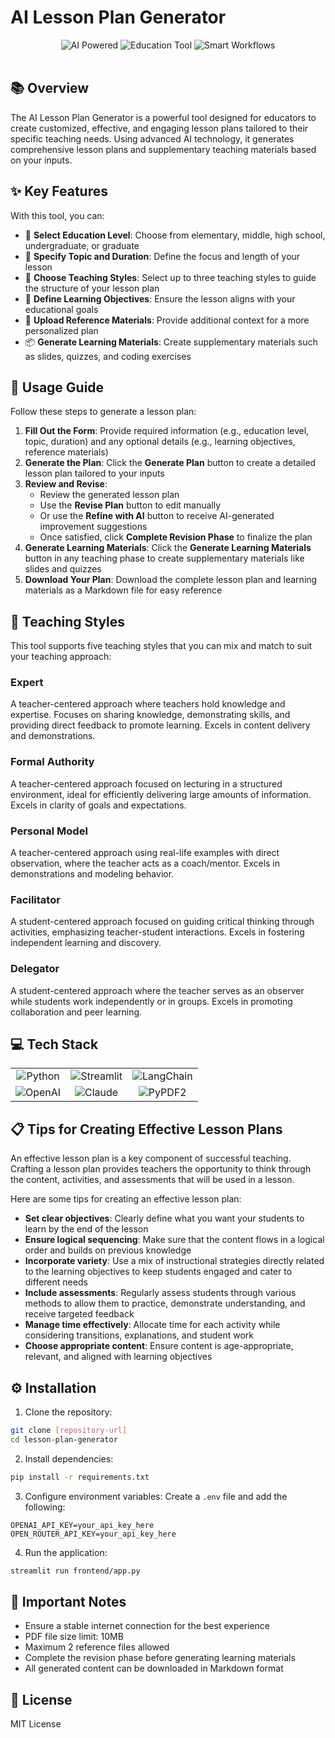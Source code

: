 # AI Lesson Plan Generator

<div align="center">
  <img src="https://img.shields.io/badge/AI-Powered-blue?style=for-the-badge" alt="AI Powered"/>
  <img src="https://img.shields.io/badge/Education-Tool-green?style=for-the-badge" alt="Education Tool"/>
  <img src="https://img.shields.io/badge/Smart-Workflows-orange?style=for-the-badge" alt="Smart Workflows"/>
</div>
<br>

## 📚 Overview

The AI Lesson Plan Generator is a powerful tool designed for educators to create customized, effective, and engaging lesson plans tailored to their specific teaching needs. Using advanced AI technology, it generates comprehensive lesson plans and supplementary teaching materials based on your inputs.

## ✨ Key Features

With this tool, you can:

- 🏫 **Select Education Level**: Choose from elementary, middle, high school, undergraduate, or graduate
- 📝 **Specify Topic and Duration**: Define the focus and length of your lesson
- 📖 **Choose Teaching Styles**: Select up to three teaching styles to guide the structure of your lesson plan
- 🎯 **Define Learning Objectives**: Ensure the lesson aligns with your educational goals
- 📄 **Upload Reference Materials**: Provide additional context for a more personalized plan
- 📦 **Generate Learning Materials**: Create supplementary materials such as slides, quizzes, and coding exercises

## 🚀 Usage Guide

Follow these steps to generate a lesson plan:

1. **Fill Out the Form**: Provide required information (e.g., education level, topic, duration) and any optional details (e.g., learning objectives, reference materials)
2. **Generate the Plan**: Click the **Generate Plan** button to create a detailed lesson plan tailored to your inputs
3. **Review and Revise**: 
   - Review the generated lesson plan
   - Use the **Revise Plan** button to edit manually
   - Or use the **Refine with AI** button to receive AI-generated improvement suggestions
   - Once satisfied, click **Complete Revision Phase** to finalize the plan
4. **Generate Learning Materials**: Click the **Generate Learning Materials** button in any teaching phase to create supplementary materials like slides and quizzes
5. **Download Your Plan**: Download the complete lesson plan and learning materials as a Markdown file for easy reference

## 📖 Teaching Styles

This tool supports five teaching styles that you can mix and match to suit your teaching approach:

### Expert
A teacher-centered approach where teachers hold knowledge and expertise. Focuses on sharing knowledge, demonstrating skills, and providing direct feedback to promote learning. Excels in content delivery and demonstrations.

### Formal Authority
A teacher-centered approach focused on lecturing in a structured environment, ideal for efficiently delivering large amounts of information. Excels in clarity of goals and expectations.

### Personal Model
A teacher-centered approach using real-life examples with direct observation, where the teacher acts as a coach/mentor. Excels in demonstrations and modeling behavior.

### Facilitator
A student-centered approach focused on guiding critical thinking through activities, emphasizing teacher-student interactions. Excels in fostering independent learning and discovery.

### Delegator
A student-centered approach where the teacher serves as an observer while students work independently or in groups. Excels in promoting collaboration and peer learning.

## 💻 Tech Stack

<div align="center">
  <table>
    <tr>
      <td align="center"><img src="https://img.shields.io/badge/Python-3776AB?style=for-the-badge&logo=python&logoColor=white" alt="Python"/></td>
      <td align="center"><img src="https://img.shields.io/badge/Streamlit-FF4B4B?style=for-the-badge&logo=streamlit&logoColor=white" alt="Streamlit"/></td>
      <td align="center"><img src="https://img.shields.io/badge/LangChain-121212?style=for-the-badge&logo=chainlink&logoColor=white" alt="LangChain"/></td>
    </tr>
    <tr>
      <td align="center"><img src="https://img.shields.io/badge/OpenAI-412991?style=for-the-badge&logo=openai&logoColor=white" alt="OpenAI"/></td>
      <td align="center"><img src="https://img.shields.io/badge/Claude-000000?style=for-the-badge&logo=anthropic&logoColor=white" alt="Claude"/></td>
      <td align="center"><img src="https://img.shields.io/badge/PyPDF2-00A4CC?style=for-the-badge&logo=adobe&logoColor=white" alt="PyPDF2"/></td>
    </tr>
  </table>
</div>

## 📋 Tips for Creating Effective Lesson Plans

An effective lesson plan is a key component of successful teaching. Crafting a lesson plan provides teachers the opportunity to think through the content, activities, and assessments that will be used in a lesson.

Here are some tips for creating an effective lesson plan:

- **Set clear objectives**: Clearly define what you want your students to learn by the end of the lesson
- **Ensure logical sequencing**: Make sure that the content flows in a logical order and builds on previous knowledge
- **Incorporate variety**: Use a mix of instructional strategies directly related to the learning objectives to keep students engaged and cater to different needs
- **Include assessments**: Regularly assess students through various methods to allow them to practice, demonstrate understanding, and receive targeted feedback
- **Manage time effectively**: Allocate time for each activity while considering transitions, explanations, and student work
- **Choose appropriate content**: Ensure content is age-appropriate, relevant, and aligned with learning objectives

## ⚙️ Installation

1. Clone the repository:
```bash
git clone [repository-url]
cd lesson-plan-generator
```

2. Install dependencies:
```bash
pip install -r requirements.txt
```

3. Configure environment variables:
Create a `.env` file and add the following:
```
OPENAI_API_KEY=your_api_key_here
OPEN_ROUTER_API_KEY=your_api_key_here
```

4. Run the application:
```bash
streamlit run frontend/app.py
```

## 📝 Important Notes

- Ensure a stable internet connection for the best experience
- PDF file size limit: 10MB
- Maximum 2 reference files allowed
- Complete the revision phase before generating learning materials
- All generated content can be downloaded in Markdown format

## 📄 License

MIT License 